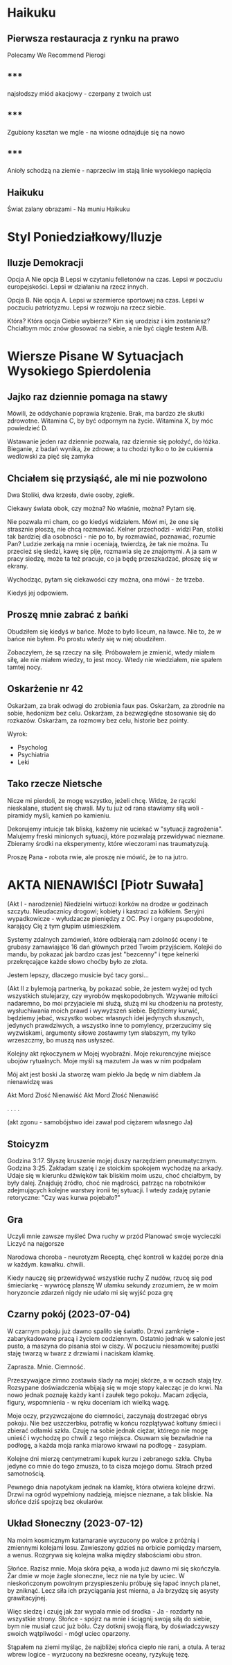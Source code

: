 # Haikuku

## Pierwsza restauracja z rynku na prawo

Polecamy
We Recommend
Pierogi

## ***

najsłodszy miód akacjowy -
czerpany
z twoich ust

## ***

Zgubiony kasztan we mgle -
na wiosne
odnajduje się na nowo

## ***

Anioły schodzą na ziemie -
naprzeciw im stają
linie wysokiego napięcia

## Haikuku

Świat zalany obrazami - 
Na muniu
Haikuku

# Styl Poniedziałkowy/Iluzje


## Iluzje Demokracji

Opcja A
Nie opcja B
Lepsi w czytaniu felietonów na czas.
Lepsi w poczuciu europejskości.
Lepsi w działaniu na rzecz innych.

Opcja B.
Nie opcja A.
Lepsi w szermierce sportowej na czas.
Lepsi w poczuciu patriotyzmu.
Lepsi w rozwoju na rzecz siebie.

Która? Która opcja Ciebie wybierze?
Kim się urodzisz i kim zostaniesz?
Chciałbym móc znów głosować na siebie,
a nie być ciągle testem A/B.

# Wiersze Pisane W Sytuacjach Wysokiego Spierdolenia

## Jajko raz dziennie pomaga na stawy

Mówili, że oddychanie poprawia krążenie.
Brak, ma bardzo złe skutki zdrowotne.
Witamina C, by być odpornym na życie.
Witamina X, by móc powiedzieć D.

Wstawanie jeden raz dziennie pozwala,
raz dziennie się położyć, do łóżka.
Bieganie, z badań wynika, że zdrowe;
a tu chodzi tylko o to że
cukiernia wedlowski
za pięć się
zamyka

## Chciałem się przysiąść, ale mi nie pozwolono

Dwa Stoliki, dwa krzesła, dwie osoby, zgiełk.

Ciekawy świata obok, czy można?
No właśnie, można? Pytam się.

Nie pozwala mi cham, co go kiedyś widziałem.
Mówi mi, że one się strasznie płoszą, nie chcą rozmawiać.
Kelner przechodzi - widzi Pan, stoliki tak bardziej dla osobności -
nie po to, by rozmawiać, poznawać, rozumie Pan?
Ludzie zerkają na mnie i oceniają, twierdzą, że tak nie można.
Tu przecież się siedzi, kawę się pije, rozmawia się ze znajomymi.
A ja sam w pracy siedzę, może ta też pracuje, 
co ja będę przeszkadzać, płoszę się w ekrany.

Wychodząc, pytam się ciekawości czy można,
ona mówi - że trzeba.

Kiedyś jej odpowiem.

## Proszę mnie zabrać z bańki

Obudziłem się kiedyś w bańce.
Może to było liceum, na ławce.
Nie to, że w bańce nie byłem.
Po prostu wtedy się w niej obudziłem.

Zobaczyłem, że są rzeczy na siłę.
Próbowałem je zmienić, wtedy miałem siłę,
ale nie miałem wiedzy, to jest mocy.
Wtedy nie wiedziałem, nie spałem tamtej nocy.

## Oskarżenie nr 42 

Oskarżam,
za brak odwagi do zrobienia faux pas.
Oskarżam,
za zbrodnie na sobie, hedonizm bez celu.
Oskarżam,
za bezwzględne stosowanie się do rozkazów.
Oskarżam,
za rozmowy bez celu, historie bez pointy.

Wyrok:
- Psycholog
- Psychiatria
- Leki

## Tako rzecze Nietsche

Nicze mi pierdoli, że mogę wszystko, jeżeli chcę.
Widzę, że rączki nieskalane, student się chwali.
My tu już od rana stawiamy siłą woli -
piramidy myśli, kamień po kamieniu.

Dekorujemy intuicje tak bliską,
każemy nie uciekać w "sytuacji zagrożenia". 
Malujemy freski minionych sytuacji,
które pozwalają przewidywać nieznane.
Zbieramy środki na eksperymenty,
które wieczorami nas traumatyzują.

Proszę Pana - robota rwie,
ale proszę nie mówić, 
że to na jutro.

# AKTA NIENAWIŚCI [Piotr Suwała]

(Akt I - narodzenie)
Niedzielni wirtuozi korków na drodze w godzinach szczytu.
Nieudacznicy drogowi; kobiety i kastraci za kółkiem.
Seryjni wypadkowicze - wyłudzacze pieniędzy z OC.
Psy i organy psupodobne, karający Cię z tym głupim uśmieszkiem.

Systemy zdalnych zamówień, które odbierają nam zdolność oceny
i te grubasy zamawiające 16 dań głównych przed Twoim przyjściem.
Kolejki do mandu, by pokazać jak bardzo czas jest "bezcenny"
i tępe kelnerki przekręcające każde słowo choćby było ze złota.

Jestem lepszy, dlaczego musicie być tacy gorsi...

(Akt II z bylemoją partnerką, by pokazać sobie, że jestem wyżej 
od tych wszystkich stulejarzy, czy wyrobów męskopodobnych.
Wzywanie miłości nadaremno, bo moi przyjaciele mi służą, służą mi
ku chodzeniu na protesty, wysłuchiwania moich prawd i wywyższeń siebie.
Będziemy kurwić, będziemy jebać, wszystko wobec własnych idei
jedynych słusznych, jedynych prawdziwych, a wszystko inne to 
pomylency, przerzucimy się wyzwiskami, argumenty siłowe
zostawmy tym słabszym, my tylko wrzeszczmy, bo muszą nas usłyszeć.

Kolejny akt rękoczynem w Mojej wyobraźni.
Moje rekurencyjne miejsce ubojów rytualnych.
Moje myśli są mazutem
Ja was w nim podpalam

Mój akt jest boski
Ja stworzę wam piekło
Ja będę w nim diabłem
Ja nienawidzę was

Akt
Mord
Złość
Nienawiść
Akt
Mord
Złość
Nienawiść

.
.
.
.

(akt zgonu - samobójstwo idei
zawał pod ciężarem własnego Ja)

## Stoicyzm

Godzina 3:17.
Słyszę kruszenie mojej duszy narzędziem pneumatycznym.
Godzina 3:25.
Zakładam szatę i ze stoickim spokojem wychodzę na arkady.
Udaje się w kierunku dźwięków tak bliskim moim uszu, choć chciałbym, by były dalej.
Znajduję źródło, choć nie mądrości, patrząc na robotników zdejmujących kolejne warstwy ironii tej sytuacji.
I wtedy zadaję pytanie retoryczne:
"Czy was kurwa pojebało?"

## Gra

Uczyli mnie zawsze myśleć
Dwa ruchy w przód
Planować swoje wycieczki
Liczyć na najgorsze

Narodowa choroba - neurotyzm
Receptą, chęć kontroli
w każdej porze dnia
w każdym. kawałku. chwili.

Kiedy nauczę się przewidywać wszystkie ruchy
Z nudów, rzucę się pod śmieciarkę - wywrócę planszę
W ułamku sekundy zrozumiem, że w moim horyzoncie zdarzeń
nigdy nie udało mi się wyjść poza grę

## Czarny pokój (2023-07-04)

W czarnym pokoju już dawno spaliło się światło.
Drzwi zamknięte - zabarykadowane pracą i życiem codziennym.
Ostatnio jednak w salonie jest pusto, a maszyna do pisania stoi w ciszy.
W poczuciu niesamowitej pustki staję twarzą w twarz z drzwiami i naciskam klamkę.

Zaprasza. Mnie. Ciemność.

Przeszywające zimno zostawia ślady na mojej skórze, a w oczach stają łzy.
Rozsypane doświadczenia wbijają się w moje stopy kalecząc je do krwi.
Na nowo jednak poznaję każdy kant i zaułek tego pokoju.
Macam zdjęcia, figury, wspomnienia - w ręku doceniam ich wielką wagę.

Moje oczy, przyzwczajone do ciemności, zaczynają dostrzegać obrys pokoju.
Nie bez uszczerbku, potrafię w końcu rozplątywać kołtuny śmieci i zbierać odłamki szkła.
Czuję na sobie jednak ciężar, którego nie mogę unieść i wychodzę po chwili z tego miejsca.
Osuwam się bezwładnie na podłogę, a każda moja ranka miarowo krwawi na podłogę - zasypiam.

Kolejne dni mierzę centymetrami kupek kurzu i zebranego szkła.
Chyba jedyne co mnie do tego zmusza, to ta cisza mojego domu.
Strach przed samotnością.

Pewnego dnia napotykam jednak na klamkę, która otwiera kolejne drzwi.
Drzwi na ogród wypełniony nadzieją, miejsce nieznane, a tak bliskie.
Na słońce dziś spojrzę bez okularów.

## Układ Słoneczny (2023-07-12)

Na moim kosmicznym katamaranie wyrzucony po walce z próżnią i zmiennymi kolejami losu.
Zawieszony gdzieś na orbicie pomiędzy marsem, a wenus.
Rozgrywa się kolejna walka między słabościami obu stron.

Słońce.
Razisz mnie. Moja skóra pęka, a woda już dawno mi się skończyła.
Żar dmie w moje żagle słoneczne, lecz nie na tyle by uciec.
W nieskończonym powolnym przyspieszeniu próbuję się łapać innych planet, by zniknąć.
Lecz siła ich przyciągania jest mierna, a Ja brzydzę się asysty grawitacyjnej.

Więc siedzę i czuję jak żar wypala mnie od środka - Ja - rozdarty na wszystkie strony.
Słońce - spójrz na mnie i ściągnij swoją siłą do siebie, bym nie musiał czuć już bólu.
Czy dotknij swoją flarą, by doświadczywszy swoich wątpliwości - mógł uciec oparzony.

Stąpałem na ziemi myśląc, że najbliżej słońca ciepło nie rani, a otula.
A teraz wbrew logice - wyrzucony na bezkresne oceany, ryzykuję tezę.
